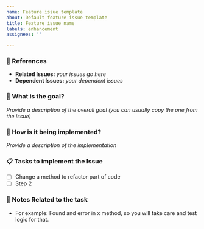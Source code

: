 ```yaml
---
name: Feature issue template
about: Default feature issue template
title: Feature issue name
labels: enhancement
assignees: ''

---
```


### :pushpin: References
* **Related Issues:** _your issues go here_
* **Dependent Issues:** _your dependent issues_

### :tophat: What is the goal?

_Provide a description of the overall goal (you can usually copy the one from the issue)_

### :memo: How is it being implemented?

_Provide a description of the implementation_

### :clipboard: Tasks to implement the Issue
 - [ ] Change a method to refactor part of code
 - [ ] Step 2

### :notebook: Notes Related to the task

- For example: Found and error in x method, so you will take care and test logic for that.

